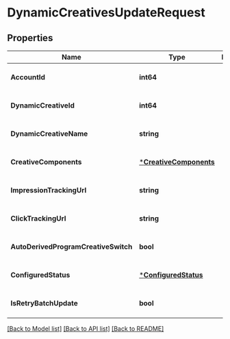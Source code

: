 # DynamicCreativesUpdateRequest

## Properties
Name | Type | Description | Notes
------------ | ------------- | ------------- | -------------
**AccountId** | **int64** |  | [optional] [default to null]
**DynamicCreativeId** | **int64** |  | [optional] [default to null]
**DynamicCreativeName** | **string** |  | [optional] [default to null]
**CreativeComponents** | [***CreativeComponents**](creative_components.md) |  | [optional] [default to null]
**ImpressionTrackingUrl** | **string** |  | [optional] [default to null]
**ClickTrackingUrl** | **string** |  | [optional] [default to null]
**AutoDerivedProgramCreativeSwitch** | **bool** |  | [optional] [default to null]
**ConfiguredStatus** | [***ConfiguredStatus**](ConfiguredStatus.md) |  | [optional] [default to null]
**IsRetryBatchUpdate** | **bool** |  | [optional] [default to null]

[[Back to Model list]](../README.md#documentation-for-models) [[Back to API list]](../README.md#documentation-for-api-endpoints) [[Back to README]](../README.md)


